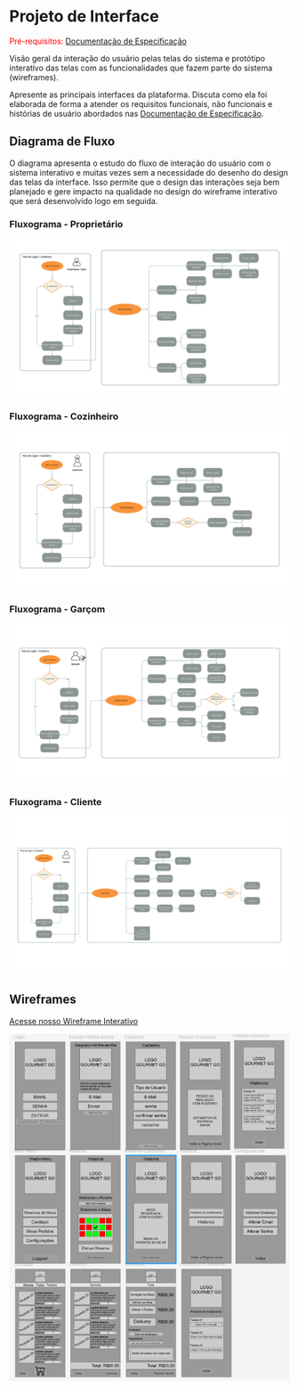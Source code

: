 
# Projeto de Interface

<span style="color:red">Pré-requisitos: <a href="2-Especificação do Projeto.md"> Documentação de Especificação</a></span>

Visão geral da interação do usuário pelas telas do sistema e protótipo interativo das telas com as funcionalidades que fazem parte do sistema (wireframes).

 Apresente as principais interfaces da plataforma. Discuta como ela foi elaborada de forma a atender os requisitos funcionais, não funcionais e histórias de usuário abordados nas <a href="2-Especificação do Projeto.md"> Documentação de Especificação</a>.

## Diagrama de Fluxo

O diagrama apresenta o estudo do fluxo de interação do usuário com o sistema interativo e  muitas vezes sem a necessidade do desenho do design das telas da interface. Isso permite que o design das interações seja bem planejado e gere impacto na qualidade no design do wireframe interativo que será desenvolvido logo em seguida.

### Fluxograma - Proprietário
![Fluxograma - Proprietário](img/fluxograma-proprietario.png)


### Fluxograma - Cozinheiro
![Fluxograma - Cozinheiro](img/fluxograma-cozinheiro.png)


### Fluxograma - Garçom
![Fluxograma - Garçom](img/fluxograma-garcom.png)


### Fluxograma - Cliente
![Fluxograma - Proprietário](img/fluxograma-cliente.png)

## Wireframes
<span style="color:red"><a target="blank" href="https://www.figma.com/proto/rn6FjloWva0vQeF9NYtHPb/Figma---Cliente?page-id=0%3A1&type=design&node-id=8-17&viewport=354%2C240%2C0.67&t=XEwIykoQU3wdcskJ-1&scaling=scale-down&starting-point-node-id=8%3A17&mode=design">Acesse nosso Wireframe Interativo</a></span>

![WireFrame GourmetGO](img/WireFrame-GourmetGO.png)
